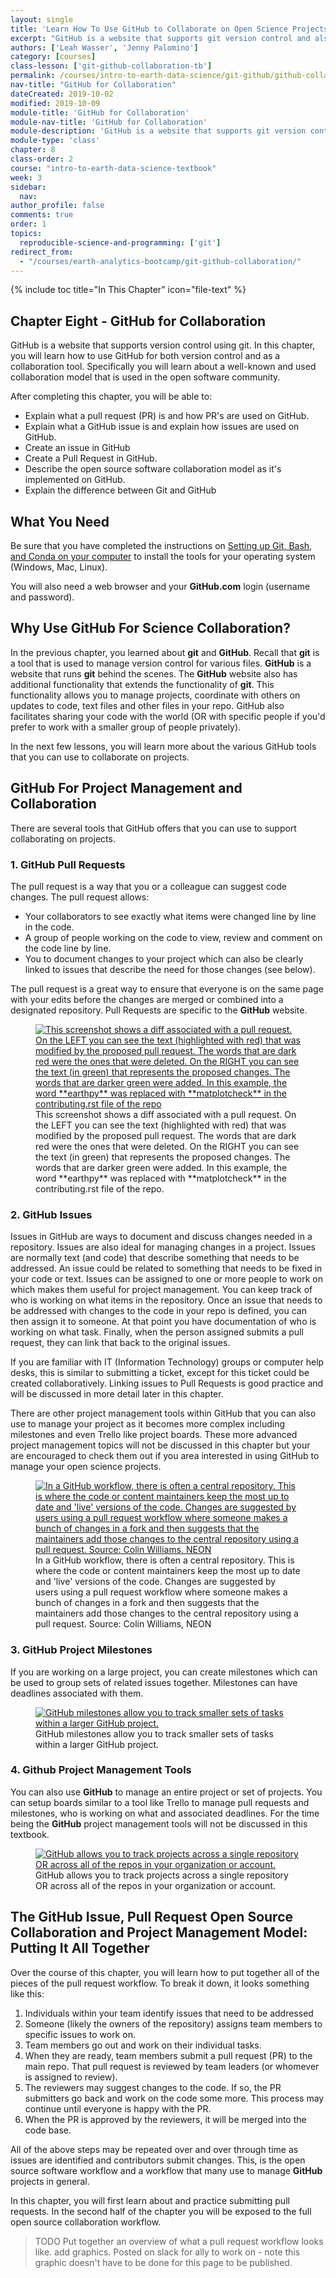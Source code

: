 ```yaml
---
layout: single
title: 'Learn How To Use GitHub to Collaborate on Open Science Projects'
excerpt: "GitHub is a website that supports git version control and also collaborative project management. Learn how to use git and GitHub to collaborate on projects in support of reproducible open science."
authors: ['Leah Wasser', 'Jenny Palomino']
category: [courses]
class-lesson: ['git-github-collaboration-tb']
permalink: /courses/intro-to-earth-data-science/git-github/github-collaboration/
nav-title: "GitHub for Collaboration"
dateCreated: 2019-10-02
modified: 2019-10-09
module-title: 'GitHub for Collaboration'
module-nav-title: 'GitHub for Collaboration'
module-description: 'GitHub is a website that supports git version control and also collaborative project management. Learn how to use git and GitHub to collaborate on projects in support of reproducible open science.'
module-type: 'class'
chapter: 8
class-order: 2
course: "intro-to-earth-data-science-textbook"
week: 3
sidebar:
  nav:
author_profile: false
comments: true
order: 1
topics:
  reproducible-science-and-programming: ['git']
redirect_from:
  - "/courses/earth-analytics-bootcamp/git-github-collaboration/"
---
```

{% include toc title="In This Chapter" icon="file-text" %}

<div class='notice--success' markdown="1">

## <i class="fa fa-ship" aria-hidden="true"></i> Chapter Eight - GitHub for Collaboration

GitHub is a website that supports version control using git. In this chapter,
you will learn how to use GitHub for both version control and as a collaboration
tool. Specifically you will learn about a well-known and used collaboration model
that is used in the open software community.

After completing this chapter, you will be able to:

* Explain what a pull request (PR) is and how PR's are used on GitHub.
* Explain what a GitHub issue is and explain how issues are used on GitHub.
* Create an issue in GitHub
* Create a Pull Request in GitHub.
* Describe the open source software collaboration model as it's implemented on GitHub.
* Explain the difference between Git and GitHub

## <i class="fa fa-check-square-o fa-2" aria-hidden="true"></i> What You Need

Be sure that you have completed the instructions on <a href="{{ site.url }}/workshops/setup-earth-analytics-python/setup-git-bash-conda/">Setting up Git, Bash, and Conda on your computer</a> to install the tools for your operating system (Windows, Mac, Linux).

You will also need a web browser and your **GitHub.com** login (username and password).

</div>

## Why Use GitHub For Science Collaboration?

In the previous chapter, you learned about **git** and **GitHub**. Recall that **git** is a
tool that is used to manage version control for various files. **GitHub** is a
website that runs **git** behind the scenes. The **GitHub** website also has additional
functionality that extends the functionality of **git**. This functionality allows
you to manage projects, coordinate with others on updates to code, text files
and other files in your repo. GitHub also facilitates sharing your code with the
world (OR with specific people if you'd prefer to work with a smaller group of people privately).

In the next few lessons, you will learn more about the various GitHub tools that you
can use to collaborate on projects.

## GitHub For Project Management and Collaboration

There are several tools that GitHub offers that you can use to support
collaborating on projects.

### 1. GitHub Pull Requests

The pull request is a way that you or a colleague can suggest code changes.
The pull request allows:
   * Your collaborators to see exactly what items were changed line by line in the code.
   * A group of people working on the code to view, review and comment on the code line by line.
   * You to document changes to your project which can also be clearly linked to issues that describe the need for those changes (see below).

The pull request is a great way to ensure that everyone is on the same page with
your edits before the changes are merged or combined into a designated repository.
Pull Requests are specific to the **GitHub** website.

<figure>
 <a href="{{ site.url }}/images/earth-analytics/git-version-control/github-diff-file.png">
 <img src="{{ site.url }}/images/earth-analytics/git-version-control/github-diff-file.png" alt="This screenshot shows a diff associated with a pull request. On the LEFT you can see the text (highlighted with red) that was modified by the proposed pull request. The words that are dark red were the ones that were deleted. On the RIGHT you can see the text (in green) that represents the proposed changes. The words that are darker green were added. In this example, the word **earthpy** was replaced with **matplotcheck** in the contributing.rst file of the repo"></a>
 <figcaption>This screenshot shows a diff associated with a pull request. On the LEFT you can see the text (highlighted with red) that was modified by the proposed pull request. The words that are dark red were the ones that were deleted. On the RIGHT you can see the text (in green) that represents the proposed changes. The words that are darker green were added. In this example, the word **earthpy** was replaced with **matplotcheck** in the contributing.rst file of the repo.
 </figcaption>
</figure>


### 2. GitHub Issues

Issues in GitHub are ways to document and discuss changes needed in a repository.
Issues are also ideal for managing changes in a project.
Issues are normally text (and code) that describe something that needs to be
addressed. An issue could be related to something that needs to be fixed in your
code or text. Issues can be assigned to one or more people to work on which
makes them useful for project management. You can keep track of who is working
on what items in the repository. Once an issue that needs to be addressed with
changes to the code in your repo is defined, you can then assign it to someone. At that point you have documentation of who is working on what task. Finally,
when the person assigned submits a pull request, they can link that back to the
original issues.

If you are familiar with IT (Information Technology) groups or computer help
desks, this is similar to submitting a ticket,
except for this ticket could be created collaboratively. Linking issues to Pull
Requests is good practice and will be discussed in more detail later in this
chapter.

There are other project management tools within GitHub that you can also use to
manage your project as it becomes more complex including milestones and even Trello like project boards. These more advanced project management topics will not
be discussed in this chapter but your are encouraged to check them out if you area interested in using GitHub to manage your open science projects.

<figure>
   <a href="{{ site.url }}/images/earth-analytics/git-version-control/git-push-pull-flow-neon.png">
   <img src="{{ site.url }}/images/earth-analytics/git-version-control/git-push-pull-flow-neon.png" alt="In a GitHub workflow, there is often a central repository. This is where the code or content maintainers keep the most up to date and 'live' versions of the code. Changes are suggested by users using a pull request workflow where someone makes a bunch of changes in a fork and then suggests that the maintainers add those changes to the central repository using a pull request. Source: Colin Williams, NEON"></a>
   <figcaption>In a GitHub workflow, there is often a central repository. This is where the code or content maintainers keep the most up to date and 'live' versions of the code. Changes are suggested by users using a pull request workflow where someone makes a bunch of changes in a fork and then suggests that the maintainers add those changes to the central repository using a pull request.  Source: Colin Williams, NEON
   </figcaption>
</figure>


### 3. GitHub Project Milestones

If you are working on a large project, you can create milestones which can be
 used to group sets of related issues together. Milestones can have deadlines
 associated with them.

<figure>
   <a href="{{ site.url }}/images/earth-analytics/git-version-control/github-milestones-abc-classroom.png">
   <img src="{{ site.url }}/images/earth-analytics/git-version-control/github-milestones-abc-classroom.png" alt="GitHub milestones allow you to track smaller sets of tasks within a larger GitHub project."></a>
   <figcaption>GitHub milestones allow you to track smaller sets of tasks within a larger GitHub project.
   </figcaption>
</figure>


### 4. Github Project Management Tools

You can also use **GitHub** to manage an entire project or set of projects. You can
setup boards similar to a tool like Trello to manage pull requests and milestones,
who is working on what and associated deadlines. For the time being the **GitHub**
project management tools will not be discussed in this textbook.


<figure>
   <a href="{{ site.url }}/images/earth-analytics/git-version-control/github-project-page.png">
   <img src="{{ site.url }}/images/earth-analytics/git-version-control/github-project-page.png" alt="GitHub allows you to track projects across a single repository OR across all of the repos in your organization or account."></a>
   <figcaption>GitHub allows you to track projects across a single repository OR across all of the repos in your organization or account.
   </figcaption>
</figure>


## The GitHub Issue, Pull Request Open Source Collaboration and Project Management Model: Putting It All Together

Over the course of this chapter, you will learn how to put together all of the
pieces of the pull request workflow. To break it down, it looks something like this:

1. Individuals within your team identify issues that need to be addressed
2. Someone (likely the owners of the repository) assigns team members to specific issues to work on.
3. Team members go out and work on their individual tasks.
4. When they are ready, team members submit a pull request (PR) to the main repo. That pull request is reviewed by team leaders (or whomever is assigned to review).
5. The reviewers may suggest changes to the code. If so, the PR submitters go back and work on the code some more. This process may continue until everyone is happy with the PR.
6. When the PR is approved by the reviewers, it will be merged into the code base.

All of the above steps may be repeated over and over through time as issues are identified and contributors submit changes. This, is the open source software
workflow and a workflow that many use to manage **GitHub** projects in general.

In this chapter, you will first learn about and practice submitting pull requests.
In the second half of the chapter you will be exposed to the full open source
collaboration workflow.

> TODO Put together an overview of what a pull request workflow looks like. add graphics. Posted on slack for ally to work on - note this graphic doesn't have to be done for this page to be published.



